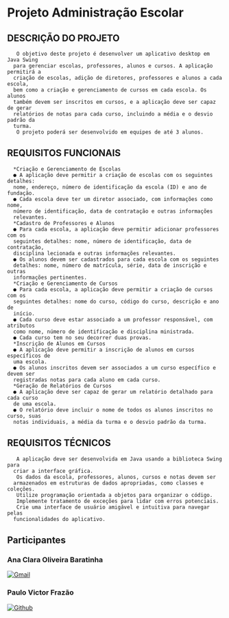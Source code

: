 # Projeto Administração Escolar

    
## DESCRIÇÃO DO PROJETO
 
       O objetivo deste projeto é desenvolver um aplicativo desktop em Java Swing
      para gerenciar escolas, professores, alunos e cursos. A aplicação permitirá a
      criação de escolas, adição de diretores, professores e alunos a cada escola,
      bem como a criação e gerenciamento de cursos em cada escola. Os alunos
      também devem ser inscritos em cursos, e a aplicação deve ser capaz de gerar
      relatórios de notas para cada curso, incluindo a média e o desvio padrão da
      turma.
       O projeto poderá ser desenvolvido em equipes de até 3 alunos.


## REQUISITOS FUNCIONAIS

      *Criação e Gerenciamento de Escolas
      ● A aplicação deve permitir a criação de escolas com os seguintes detalhes:
      nome, endereço, número de identificação da escola (ID) e ano de fundação.
      ● Cada escola deve ter um diretor associado, com informações como nome,
      número de identificação, data de contratação e outras informações
      relevantes.
      *Cadastro de Professores e Alunos
      ● Para cada escola, a aplicação deve permitir adicionar professores com os
      seguintes detalhes: nome, número de identificação, data de contratação,
      disciplina lecionada e outras informações relevantes.
      ● Os alunos devem ser cadastrados para cada escola com os seguintes
      detalhes: nome, número de matrícula, série, data de inscrição e outras
      informações pertinentes.
      *Criação e Gerenciamento de Cursos
      ● Para cada escola, a aplicação deve permitir a criação de cursos com os
      seguintes detalhes: nome do curso, código do curso, descrição e ano de
      início.
      ● Cada curso deve estar associado a um professor responsável, com atributos
      como nome, número de identificação e disciplina ministrada.
      ● Cada curso tem no seu decorrer duas provas.
      *Inscrição de Alunos em Cursos
      ● A aplicação deve permitir a inscrição de alunos em cursos específicos de
      uma escola.
      ● Os alunos inscritos devem ser associados a um curso específico e devem ser
      registradas notas para cada aluno em cada curso.
      *Geração de Relatórios de Cursos
      ● A aplicação deve ser capaz de gerar um relatório detalhado para cada curso
      de uma escola.
      ● O relatório deve incluir o nome de todos os alunos inscritos no curso, suas
      notas individuais, a média da turma e o desvio padrão da turma.


## REQUISITOS TÉCNICOS

       A aplicação deve ser desenvolvida em Java usando a biblioteca Swing para
      criar a interface gráfica.
       Os dados da escola, professores, alunos, cursos e notas devem ser
      armazenados em estruturas de dados apropriadas, como classes e coleções.
       Utilize programação orientada a objetos para organizar o código.
       Implemente tratamento de exceções para lidar com erros potenciais.
       Crie uma interface de usuário amigável e intuitiva para navegar pelas
      funcionalidades do aplicativo.


## Participantes

### Ana Clara Oliveira Baratinha 

[![Gmail](https://img.shields.io/badge/Gmail-D14836?style=for-the-badge&logo=gmail&logoColor=white)](mailto:)

### Paulo Victor Frazão 

[![Github](https://img.shields.io/badge/GitHub-100000?style=for-the-badge&logo=github&logoColor=white)](https://github.com/Pvictorfrazao) 
